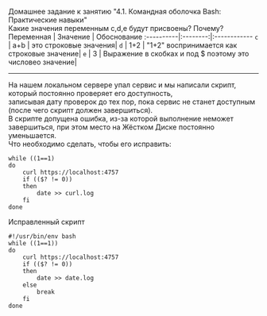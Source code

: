 Домашнее задание к занятию "4.1. Командная оболочка Bash: Практические навыки"<br>
Какие значения переменным c,d,e будут присвоены? Почему?<br>
Переменная | Значение | Обоснование
:----------|:--------:|:------------
`c`   | a+b  | это строковые значения|
`d`   | 1+2  | "1+2" воспринимается как строковые значение|
`e`   | 3    | 	Выражение в скобках и под $ поэтому это числовео значение|
_________________
На нашем локальном сервере упал сервис и мы написали скрипт, который постоянно проверяет его доступность,<br>
записывая дату проверок до тех пор, пока сервис не станет доступным (после чего скрипт должен завершиться).<br>
В скрипте допущена ошибка, из-за которой выполнение неможет завершиться, при этом место на Жёстком Диске постоянно уменьшается.<br>
Что необходимо сделать, чтобы его исправить:<br>

```
while ((1==1)
do
	curl https://localhost:4757
	if (($? != 0))
	then
		date >> curl.log
	fi
done
````
Исправленный скрипт<br>
```
#!/usr/bin/env bash
while ((1==1))
do
    curl https://localhost:4757
    if (($? != 0))
    then
        date >> date.log
    else 
        break
    fi
done
```
